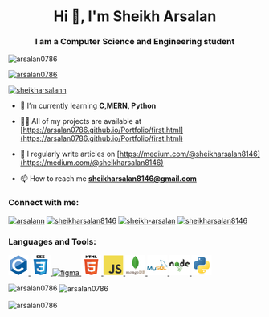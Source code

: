 <h1 align="center">Hi 👋, I'm Sheikh Arsalan</h1>
<h3 align="center">I am a Computer Science and Engineering student</h3>

<p align="left"> <img src="https://komarev.com/ghpvc/?username=arsalan0786&label=Profile%20views&color=0e75b6&style=flat" alt="arsalan0786" /> </p>

<p align="left"> <a href="https://github.com/ryo-ma/github-profile-trophy"><img src="https://github-profile-trophy.vercel.app/?username=arsalan0786" alt="arsalan0786" /></a> </p>

<p align="left"> <a href="https://twitter.com/arsalann" target="blank"><img src="https://img.shields.io/twitter/follow/arsalann?logo=twitter&style=for-the-badge" alt="sheikharsalann" /></a> </p>

- 🌱 I’m currently learning **C,MERN, Python**

- 👨‍💻 All of my projects are available at [https://arsalan0786.github.io/Portfolio/first.html](https://arsalan0786.github.io/Portfolio/first.html)

- 📝 I regularly write articles on [https://medium.com/@sheikharsalan8146](https://medium.com/@sheikharsalan8146)

- 📫 How to reach me **sheikharsalan8146@gmail.com**

<h3 align="left">Connect with me:</h3>
<p align="left">
<a href="https://twitter.com/arsalann" target="blank"><img align="center" src="https://raw.githubusercontent.com/rahuldkjain/github-profile-readme-generator/master/src/images/icons/Social/twitter.svg" alt="arsalann" height="30" width="40" /></a>
<a href="https://linkedin.com/in/sheikharsalan8146" target="blank"><img align="center" src="https://raw.githubusercontent.com/rahuldkjain/github-profile-readme-generator/master/src/images/icons/Social/linked-in-alt.svg" alt="sheikharsalan8146" height="30" width="40" /></a>
<a href="https://stackoverflow.com/users/sheikh-arsalan" target="blank"><img align="center" src="https://raw.githubusercontent.com/rahuldkjain/github-profile-readme-generator/master/src/images/icons/Social/stack-overflow.svg" alt="sheikh-arsalan" height="30" width="40" /></a>
<a href="https://instagram.com/sheikharsalan8146" target="blank"><img align="center" src="https://raw.githubusercontent.com/rahuldkjain/github-profile-readme-generator/master/src/images/icons/Social/instagram.svg" alt="sheikharsalan8146" height="30" width="40" /></a>
</p>

<h3 align="left">Languages and Tools:</h3>
<p align="left"> <a href="https://www.cprogramming.com/" target="_blank" rel="noreferrer"> <img src="https://raw.githubusercontent.com/devicons/devicon/master/icons/c/c-original.svg" alt="c" width="40" height="40"/> </a> <a href="https://www.w3schools.com/css/" target="_blank" rel="noreferrer"> <img src="https://raw.githubusercontent.com/devicons/devicon/master/icons/css3/css3-original-wordmark.svg" alt="css3" width="40" height="40"/> </a> <a href="https://www.figma.com/" target="_blank" rel="noreferrer"> <img src="https://www.vectorlogo.zone/logos/figma/figma-icon.svg" alt="figma" width="40" height="40"/> </a> <a href="https://www.w3.org/html/" target="_blank" rel="noreferrer"> <img src="https://raw.githubusercontent.com/devicons/devicon/master/icons/html5/html5-original-wordmark.svg" alt="html5" width="40" height="40"/> </a> <a href="https://developer.mozilla.org/en-US/docs/Web/JavaScript" target="_blank" rel="noreferrer"> <img src="https://raw.githubusercontent.com/devicons/devicon/master/icons/javascript/javascript-original.svg" alt="javascript" width="40" height="40"/> </a> <a href="https://www.mongodb.com/" target="_blank" rel="noreferrer"> <img src="https://raw.githubusercontent.com/devicons/devicon/master/icons/mongodb/mongodb-original-wordmark.svg" alt="mongodb" width="40" height="40"/> </a> <a href="https://www.mysql.com/" target="_blank" rel="noreferrer"> <img src="https://raw.githubusercontent.com/devicons/devicon/master/icons/mysql/mysql-original-wordmark.svg" alt="mysql" width="40" height="40"/> </a> <a href="https://nodejs.org" target="_blank" rel="noreferrer"> <img src="https://raw.githubusercontent.com/devicons/devicon/master/icons/nodejs/nodejs-original-wordmark.svg" alt="nodejs" width="40" height="40"/> </a> <a href="https://www.python.org" target="_blank" rel="noreferrer"> <img src="https://raw.githubusercontent.com/devicons/devicon/master/icons/python/python-original.svg" alt="python" width="40" height="40"/> </a> </p>

<p><img align="left" src="https://github-readme-stats.vercel.app/api/top-langs?username=arsalan0786&show_icons=true&locale=en&layout=compact" alt="arsalan0786" /></p>

<p>&nbsp;<img align="center" src="https://github-readme-stats.vercel.app/api?username=arsalan0786&show_icons=true&locale=en" alt="arsalan0786" /></p>

<p><img align="center" src="https://github-readme-streak-stats.herokuapp.com/?user=arsalan0786&" alt="arsalan0786" /></p>

<!---
Arsalan0786/Arsalan0786 is a ✨ special ✨ repository because its `README.md` (this file) appears on your GitHub profile.
You can click the Preview link to take a look at your changes.
--->
